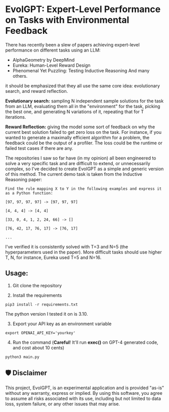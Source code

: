 # EvolGPT: Expert-Level Performance on Tasks with Environmental Feedback

There has recently been a slew of papers achieving expert-level performance on different tasks using an LLM:
* AlphaGeometry by DeepMind
* Eureka: Human-Level Reward Design
* Phenomenal Yet Puzzling: Testing Inductive Reasoning
And many others. 

it should be emphasized that they all use the same core idea: evolutionary search, and reward reflection.

**Evolutionary search:** sampling N independent sample solutions for the task from an LLM, evaluating them all in the "environment" for the task, picking the best one, and generating N variations of it, repeating that for T iterations.

**Reward Reflection:** giving the model some sort of feedback on why the current best solution failed to get zero loss on the task. For instance, if you wanted to generate a maximally efficient algorithm for a problem, the feedback could be the output of a profiler. The loss could be the runtime or failed test cases if there are any.

The repositories I saw so far have (in my opinion) all been engineered to solve a very specific task and are difficult to extend, or unnecessarily complex, so I've decided to create EvolGPT as a simple and generic version of this method. The current demo task is taken from the Inductive Reasoning paper:


```
Find the rule mapping X to Y in the following examples and express it as a Python function:

[97, 97, 97, 97] -> [97, 97, 97]

[4, 4, 4] -> [4, 4]

[33, 0, 4, 1, 2, 24, 66] -> []

[76, 42, 17, 76, 17] -> [76, 17]

...
```


I've verified it is consistently solved with T=3 and N=5 (the hyperparameters used in the paper).
More difficult tasks should use higher T, N, for instance, Eureka used T=5 and N=16.

## Usage:

1. Git clone the repository

2. Install the requirements
```
pip3 install -r requirements.txt
```
The python version I tested it on is 3.10.

3. Export your API key as an environment variable
```
export OPENAI_API_KEY='yourkey'
```

4. Run the command (**Careful**! It'll run **exec()** on GPT-4 generated code, and cost about 10 cents)
```
python3 main.py
```

## 🛡 Disclaimer
This project, EvolGPT, is an experimental application and is provided "as-is" without any warranty, express or implied. By using this software, you agree to assume all risks associated with its use, including but not limited to data loss, system failure, or any other issues that may arise.
